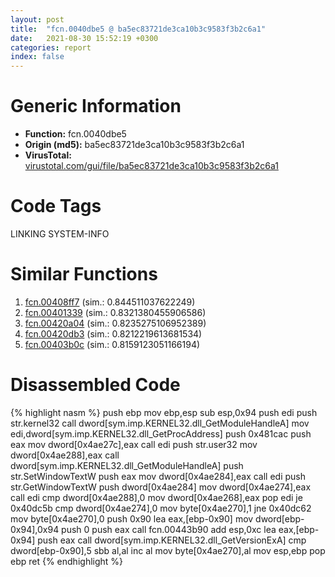 ```yaml
---
layout: post
title:  "fcn.0040dbe5 @ ba5ec83721de3ca10b3c9583f3b2c6a1"
date:   2021-08-30 15:52:19 +0300
categories: report
index: false
---
```


# Generic Information
- **Function:** fcn.0040dbe5
- **Origin (md5):** ba5ec83721de3ca10b3c9583f3b2c6a1
- **VirusTotal:** [virustotal.com/gui/file/ba5ec83721de3ca10b3c9583f3b2c6a1][virustotal_ref]

# Code Tags
<span class="tag" id="LINKING">LINKING</span>
<span class="tag" id="SYSTEM-INFO">SYSTEM-INFO</span>


# Similar Functions

1. [fcn.00408ff7][similar_1_ref] (sim.: 0.844511037622249)
2. [fcn.00401339][similar_2_ref] (sim.: 0.8321380455906586)
3. [fcn.00420a04][similar_3_ref] (sim.: 0.8235275106952389)
4. [fcn.00420db3][similar_4_ref] (sim.: 0.8212219613681534)
5. [fcn.00403b0c][similar_5_ref] (sim.: 0.8159123051166194)


# Disassembled Code

{% highlight nasm %}
push ebp
mov ebp,esp
sub esp,0x94
push edi
push str.kernel32
call dword[sym.imp.KERNEL32.dll_GetModuleHandleA]
mov edi,dword[sym.imp.KERNEL32.dll_GetProcAddress]
push 0x481cac
push eax
mov dword[0x4ae27c],eax
call edi
push str.user32
mov dword[0x4ae288],eax
call dword[sym.imp.KERNEL32.dll_GetModuleHandleA]
push str.SetWindowTextW
push eax
mov dword[0x4ae284],eax
call edi
push str.GetWindowTextW
push dword[0x4ae284]
mov dword[0x4ae274],eax
call edi
cmp dword[0x4ae288],0
mov dword[0x4ae268],eax
pop edi
je 0x40dc5b
cmp dword[0x4ae274],0
mov byte[0x4ae270],1
jne 0x40dc62
mov byte[0x4ae270],0
push 0x90
lea eax,[ebp-0x90]
mov dword[ebp-0x94],0x94
push 0
push eax
call fcn.00443b90
add esp,0xc
lea eax,[ebp-0x94]
push eax
call dword[sym.imp.KERNEL32.dll_GetVersionExA]
cmp dword[ebp-0x90],5
sbb al,al
inc al
mov byte[0x4ae270],al
mov esp,ebp
pop ebp
ret
{% endhighlight %}


[similar_1_ref]: /report/fcn.00408ff7@470263fe7e7cc115b95cd041d643e3b5
[similar_2_ref]: /report/fcn.00401339@1123b7aa5760238fe93045e585b8234c
[similar_3_ref]: /report/fcn.00420a04@ba5ec83721de3ca10b3c9583f3b2c6a1
[similar_4_ref]: /report/fcn.00420db3@ba5ec83721de3ca10b3c9583f3b2c6a1
[similar_5_ref]: /report/fcn.00403b0c@1123b7aa5760238fe93045e585b8234c
[virustotal_ref]: https://www.virustotal.com/gui/file/ba5ec83721de3ca10b3c9583f3b2c6a1